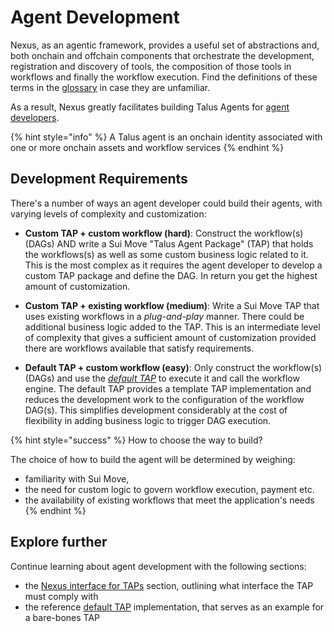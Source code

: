 # Agent Development

Nexus, as an agentic framework, provides a useful set of abstractions and, both onchain and offchain components that orchestrate the development, registration and discovery of tools, the composition of those tools in workflows and finally the workflow execution. Find the definitions of these terms in the [glossary](../glossary.md) in case they are unfamiliar.

As a result, Nexus greatly facilitates building Talus Agents for [agent developers](../index.md#actors).

{% hint style="info" %}
A Talus agent is an onchain identity associated with one or more onchain assets and workflow services
{% endhint %}

## Development Requirements

There's a number of ways an agent developer could build their agents, with varying levels of complexity and customization:

* **Custom TAP + custom workflow (hard)**: Construct the workflow(s) (DAGs) AND write a Sui Move "Talus Agent Package" (TAP) that holds the workflows(s) as well as some custom business logic related to it. This is the most complex as it requires the agent developer to develop a custom TAP package and define the DAG. In return you get the highest amount of customization.

* **Custom TAP + existing workflow (medium)**: Write a Sui Move TAP that uses existing workflows in a _plug-and-play_ manner. There could be additional business logic added to the TAP. This is an intermediate level of complexity that gives a sufficient amount of customization provided there are workflows available that satisfy requirements.

* **Default TAP + custom workflow (easy)**: Only construct the workflow(s) (DAGs) and use the [_default TAP_](default-tap.md) to execute it and call the workflow engine. The default TAP provides a template TAP implementation and reduces the development work to the configuration of the workflow DAG(s). This simplifies development considerably at the cost of flexibility in adding business logic to trigger DAG execution.

{% hint style="success" %}
How to choose the way to build?

The choice of how to build the agent will be determined by weighing:

* familiarity with Sui Move,
* the need for custom logic to govern workflow execution, payment etc.
* the availability of existing workflows that meet the application's needs
{% endhint %}

## Explore further

Continue learning about agent development with the following sections:

* the [Nexus interface for TAPs](../packages/nexus-interface.md) section, outlining what interface the TAP must comply with
* the reference [default TAP](default-tap.md) implementation, that serves as an example for a bare-bones TAP